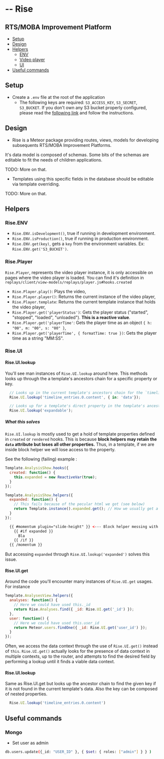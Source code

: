 # -- Rise

## RTS/MOBA Improvement Platform

* [Setup](#setup)
* [Design](#design)
* [Helpers](#helpers)
  * [ENV](#riseenv)
  * [Video player](#riseplayer)
  * [UI](#riseui)
* [Useful commands](#useful-commands)

## Setup

- Create a `.env` file at the root of the application
  - The following keys are required: `S3_ACCESS_KEY`, `S3_SECRET`, `S3_BUCKET`. If you don't own any S3 bucket properly configured, please read the [following link](https://github.com/Lepozepo/S3#create-your-amazon-s3) and follow the instructions.

## Design

- Rise is a Meteor package providing routes, views, models for developing subsequents RTS/MOBA Improvement Platforms.

It's data model is composed of schemas. Some bits of the schemas are editable to fit the needs of children applications.

TODO: More on that.

- Templates using this specific fields in the database should be editable via template overriding.

TODO: More on that.

## Helpers

### Rise.ENV

- `Rise.ENV.isDevelopment()`, true if running in development environment.
- `Rise.ENV.isProduction()`, true if running in production environment.
- `Rise.ENV.get(key)`, gets a `key` from the environment variables. Ex: `Rise.ENV.get('S3_BUCKET')`.

### Rise.Player

`Rise.Player`, represents the video player instance, it is only accessible on pages where the video player is loaded. You can find it's definition in `replays/client/view-models/replays/player.js#hooks.created`

- `Rise.Player.play()`: Plays the video,
- `Rise.Player.player()`: Returns the current instance of the video player,
- `Rise.Player.template`: Returns the current template instance that holds the video player,
- `Rise.Player.get('playerStatus')`: Gets the player status ("started", "stopped", "loaded", "unloaded"). **This is a reactive value**.
- `Rise.Player.get('playerTime'`: Gets the player time as an object `{ h: "00", m: "00", s: "00" }`,
- `Rise.Player.get('playerTime', { formatTime: true })`: Gets the player time as a string "MM:SS".

### Rise.UI

#### Rise.UI.lookup
You'll see man instances of `Rise.UI.lookup` around here. This methods looks up through the a template's ancestors chain for a specific property or key.

```javascript
  // Looks up in the current template's ancestors chain for the `timeline_entries.0.content` key in the `data` property.
  Rise.UI.lookup('timeline_entries.0.content', { in: 'data'});

  // Looks up for a template's direct property in the template's ancestor chain
  Rise.UI.lookup('expandable');
```

##### What this solves

`Rise.UI.lookup` is mostly used to get a hold of template properties defined in `created` or `rendered` hooks. This is because **block helpers may retain the `data` attribute but loses all other properties.** Thus, in a template, if we are inside block helper we will lose access to the property.

See the following (failing) example :

```javascript
Template.AnalysisShow.hooks({
  created: function() {
    this.expanded = new ReactiveVar(true);
  }
});

Template.AnalysisShow.helpers({
  expanded: function() {
    // This fails because of the pecular html we got (see below)
    return Template.instance().expanded.get(); // How we usually get a template's property
  }
});
```
```html
  {{ #momentum plugin="slide-height" }} <--- Block helper messing with us because it's a new template instance with the same `data` attributes but different template properties
    {{ #if expanded }}
      Bla
    {{ /if }}
  {{ /momentum }}
```

But accessing `expanded` through `Rise.UI.lookup('expanded')` solves this issue.


#### Rise.UI.get

Around the code you'll encounter many instances of `Rise.UI.get` usages.
For instance

```javascript
Template.AnalysesView.helpers({
  analyses: function() {
    // Here we could have used this._id
    return Rise.Analyses.find({ _id: Rise.UI.get('_id') });
  },
  user: function() {
    // Here we could have used this.user_id
    return Meteor.users.findOne({ _id: Rise.UI.get('user_id') });
  }
});
```

Often, we access the data context through the use of `Rise.UI.get()` instead of `this`.
`Rise.UI.get()` actually looks for the presence of data context in multiple contexts, up to the router, and attempts to find the desired field by performing a lookup until it finds a viable data context.

#### Rise.UI.lookup

Same as Rise.UI.get but looks up the ancestor chain to find the given key if it is not found in the current template's data.
Also the key can be composed of nested properties.

```javascript
  Rise.UI.lookup('timeline_entries.0.content')
```

## Useful commands

### Mongo

- Set user as admin
```bash
db.users.update({_id: "USER_ID" }, { $set: { roles: ["admin"] } } )
```
